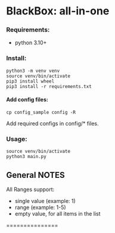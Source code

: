 # BlackBox: all-in-one

### Requirements:

- python 3.10+

### Install:

``` 
python3 -m venv venv
source venv/bin/activate
pip3 install wheel
pip3 install -r requirements.txt
```

#### Add config files:

``` 
cp config_sample config -R
```

Add required configs in   config/* files.

### Usage:

``` 
source venv/bin/activate
python3 main.py
```

## General NOTES

All Ranges support:

- single value (example: 1)
- range (example: 1-5)
- empty value, for all items in the list

===============

